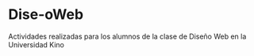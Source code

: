 # Dise-oWeb
Actividades realizadas para los alumnos de la clase de Diseño Web en la Universidad Kino
